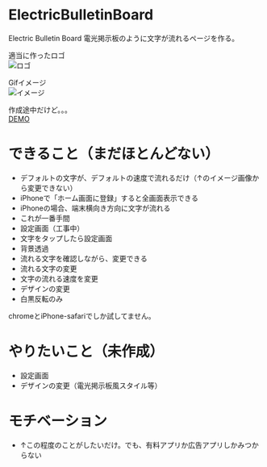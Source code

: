 # ElectricBulletinBoard
Electric Bulletin Board 電光掲示板のように文字が流れるページを作る。

適当に作ったロゴ<br>
![ロゴ](https://sktn3.github.io/ElectricBulletinBoard/icon.jpg "ロゴ")

Gifイメージ<br>
![イメージ](https://sktn3.github.io/myPhoto/ElectricBulletinBoard_image.gif "イメージ")

作成途中だけど。。。<br>
[DEMO](https://sktn3.github.io/ElectricBulletinBoard/ElectricBulletinBoard.html)


# できること（まだほとんどない）

- デフォルトの文字が、デフォルトの速度で流れるだけ（↑のイメージ画像から変更できない）
- iPhoneで「ホーム画面に登録」すると全画面表示できる
- iPhoneの場合、端末横向き方向に文字が流れる
 - これが一番手間
- 設定画面（工事中）
 - 文字をタップしたら設定画面
 - 背景透過
  - 流れる文字を確認しながら、変更できる
 - 流れる文字の変更
 - 文字の流れる速度を変更
 - デザインの変更
  - 白黒反転のみ

chromeとiPhone-safariでしか試してません。

# やりたいこと（未作成）

- 設定画面
 - デザインの変更（電光掲示板風スタイル等）


# モチベーション

- ↑この程度のことがしたいだけ。でも、有料アプリか広告アプリしかみつからない
